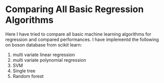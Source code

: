 # Comparing All Basic Regression Algorithms
Here I have tried to compare all basic machine learning algorithms for regression and compared performances.
I have implementd the following on boson database from scikit learn:
1) multi variate linear regression
2) multi variate polynomial regression
3) SVM
4) Single tree
5) Random forest
